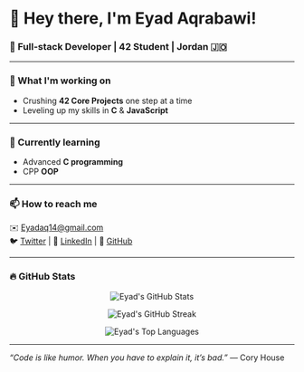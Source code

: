 # 👋 Hey there, I'm Eyad Aqrabawi!

### 🚀 Full-stack Developer | 42 Student | Jordan 🇯🇴

---

### 🔭 What I'm working on
- Crushing **42 Core Projects** one step at a time  
- Leveling up my skills in **C** & **JavaScript**

---

### 🌱 Currently learning
- Advanced **C programming**
- CPP **OOP**  

---

### 📫 How to reach me  
✉️ [Eyadaq14@gmail.com](mailto:Eyadaq14@gmail.com)  
🐦 [Twitter](https://twitter.com/eyadiaqrabawi) | 💼 [LinkedIn](https://linkedin.com/in/eyadaq00) | 🐙 [GitHub](https://github.com/eyadaq)

---

### 🔥 GitHub Stats

<p align="center">
  <img src="https://github-readme-stats.vercel.app/api?username=eyadaq&show_icons=true&count_private=true&theme=radical" alt="Eyad's GitHub Stats" />
</p>

<p align="center">
  <img src="https://github-readme-streak-stats.herokuapp.com/?user=eyadaq&theme=radical" alt="Eyad's GitHub Streak" />
</p>

<p align="center">
  <img src="https://github-readme-stats.vercel.app/api/top-langs/?username=eyadaq&layout=compact&theme=radical" alt="Eyad's Top Languages" />
</p>

---

*“Code is like humor. When you have to explain it, it’s bad.”* — Cory House
